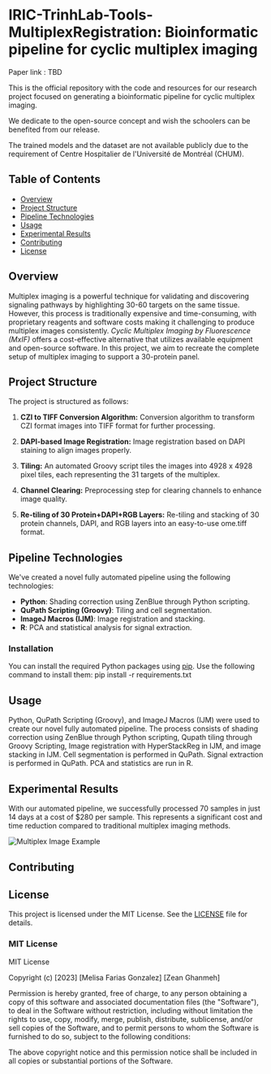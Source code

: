# IRIC-TrinhLab-Tools-MultiplexRegistration: Bioinformatic pipeline for cyclic multiplex imaging

Paper link : TBD

This is the official repository with the code and resources for our research project focused on generating a bioinformatic pipeline for cyclic multiplex imaging.

We dedicate to the open-source concept and wish the schoolers can be benefited from our release.

The trained models and the dataset are not available publicly due to the requirement of Centre Hospitalier de l'Université de Montréal (CHUM).

## Table of Contents
- [Overview](#introduction)
- [Project Structure](#project-structure)
- [Pipeline Technologies](#dependencies)
- [Usage](#usage)
- [Experimental Results](#experimental-results)
- [Contributing](#contributing)
- [License](#license)

## Overview
Multiplex imaging is a powerful technique for validating and discovering signaling pathways by highlighting 30-60 targets on the same tissue. However, this process is traditionally expensive and time-consuming, with proprietary reagents and software costs making it challenging to produce multiplex images consistently. 
*Cyclic Multiplex Imaging by Fluorescence (MxIF)* offers a cost-effective alternative that utilizes available equipment and open-source software. In this project, we aim to recreate the complete setup of multiplex imaging to support a 30-protein panel. 

## Project Structure
The project is structured as follows:

1. **CZI to TIFF Conversion Algorithm:** Conversion algorithm to transform CZI format images into TIFF format for further processing.

2. **DAPI-based Image Registration:** Image registration based on DAPI staining to align images properly.

3. **Tiling:** An automated Groovy script tiles the images into 4928 x 4928 pixel tiles, each representing the 31 targets of the multiplex.

4. **Channel Clearing:** Preprocessing step for clearing channels to enhance image quality.

5. **Re-tiling of 30 Protein+DAPI+RGB Layers:** Re-tiling and stacking of 30 protein channels, DAPI, and RGB layers into an easy-to-use ome.tiff format.

## Pipeline Technologies 
We've created a novel fully automated pipeline using the following technologies:

- **Python**: Shading correction using ZenBlue through Python scripting.
- **QuPath Scripting (Groovy)**: Tiling and cell segmentation.
- **ImageJ Macros (IJM)**: Image registration and stacking.
- **R**: PCA and statistical analysis for signal extraction.


### Installation
You can install the required Python packages using [pip](https://pip.pypa.io/en/stable/). Use the following command to install them:
pip install -r requirements.txt


## Usage
Python, QuPath Scripting (Groovy), and ImageJ Macros (IJM) were used to create our novel fully automated pipeline. The process consists of shading correction using ZenBlue through Python scripting, Qupath tiling through Groovy Scripting, Image registration with HyperStackReg in IJM, and image stacking in IJM.
Cell segmentation is performed in QuPath. Signal extraction is performed in QuPath. PCA and statistics are run in R.

## Experimental Results 
With our automated pipeline, we successfully processed 70 samples in just 14 days at a cost of $280 per sample.
This represents a significant cost and time reduction compared to traditional multiplex imaging methods.

![Multiplex Image Example](example_multiplex_image.png)

## Contributing 

## License

This project is licensed under the MIT License. See the [LICENSE](LICENSE) file for details.

### MIT License

MIT License

Copyright (c) [2023] [Melisa Farias Gonzalez] [Zean Ghanmeh]

Permission is hereby granted, free of charge, to any person obtaining a copy
of this software and associated documentation files (the "Software"), to deal
in the Software without restriction, including without limitation the rights
to use, copy, modify, merge, publish, distribute, sublicense, and/or sell
copies of the Software, and to permit persons to whom the Software is
furnished to do so, subject to the following conditions:

The above copyright notice and this permission notice shall be included in all
copies or substantial portions of the Software.
